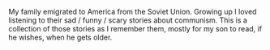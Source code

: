 My family emigrated to America from the Soviet Union. Growing up I loved
listening to their sad / funny / scary stories about communism. This is a
collection of those stories as I remember them, mostly for my son to read,
if he wishes, when he gets older.
